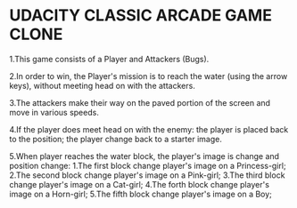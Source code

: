 UDACITY CLASSIC ARCADE GAME CLONE 
=================================
1.This game consists of a Player and Attackers (Bugs).

2.In order to win, the Player's mission is to reach the water (using the arrow keys), without meeting head on with the attackers.

3.The attackers make their way on the paved portion of the screen and move in various speeds. 

4.If the player does meet head on with the enemy: the player is placed back to the position; the player change back to a starter image.
      
5.When player reaches the water block, the player's image is change and position change:
      1.The first block change player's image on a Princess-girl;
      2.The second block change player's image on a Pink-girl;
      3.The third block change player's image on a Cat-girl;
      4.The forth block change player's image on a Horn-girl;
      5.The fifth block change player's image on a Boy;
